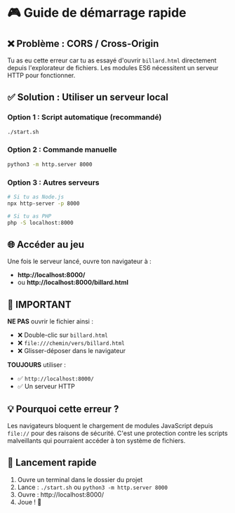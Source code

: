 # 🎮 Guide de démarrage rapide

## ❌ Problème : CORS / Cross-Origin

Tu as eu cette erreur car tu as essayé d'ouvrir `billard.html` directement depuis l'explorateur de fichiers. Les modules ES6 nécessitent un serveur HTTP pour fonctionner.

## ✅ Solution : Utiliser un serveur local

### Option 1 : Script automatique (recommandé)
```bash
./start.sh
```

### Option 2 : Commande manuelle
```bash
python3 -m http.server 8000
```

### Option 3 : Autres serveurs
```bash
# Si tu as Node.js
npx http-server -p 8000

# Si tu as PHP
php -S localhost:8000
```

## 🌐 Accéder au jeu

Une fois le serveur lancé, ouvre ton navigateur à :
- **http://localhost:8000/**
- ou **http://localhost:8000/billard.html**

## 🔴 IMPORTANT

**NE PAS** ouvrir le fichier ainsi :
- ❌ Double-clic sur `billard.html`
- ❌ `file:///chemin/vers/billard.html`
- ❌ Glisser-déposer dans le navigateur

**TOUJOURS** utiliser :
- ✅ `http://localhost:8000/`
- ✅ Un serveur HTTP

## 💡 Pourquoi cette erreur ?

Les navigateurs bloquent le chargement de modules JavaScript depuis `file://` pour des raisons de sécurité. C'est une protection contre les scripts malveillants qui pourraient accéder à ton système de fichiers.

## 🚀 Lancement rapide

1. Ouvre un terminal dans le dossier du projet
2. Lance : `./start.sh` ou `python3 -m http.server 8000`
3. Ouvre : http://localhost:8000/
4. Joue ! 🎱
